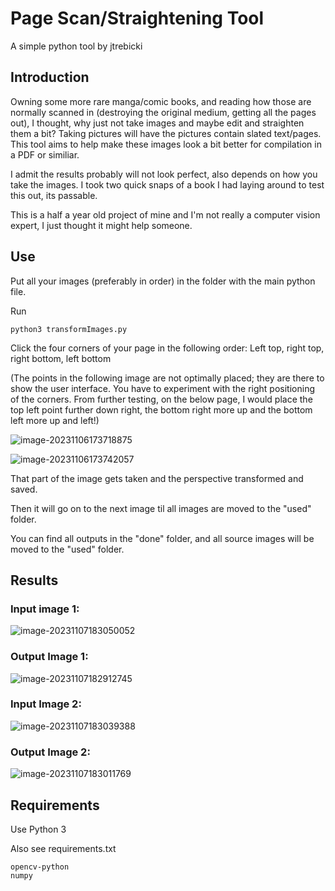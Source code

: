 # Page Scan/Straightening Tool

A simple python tool by jtrebicki

## Introduction

Owning some more rare manga/comic books, and reading how those are normally scanned in (destroying the original medium, getting all the pages out), I thought, why just not take images and maybe edit and straighten them a bit? Taking pictures will have the pictures contain slated text/pages. This tool aims to help make these images look a bit better for compilation in a PDF or similiar.

I admit the results probably will not look perfect, also depends on how you take the images. I took two quick snaps of a book I had laying around to test this out, its passable.

This is a half a year old project of mine and I'm not really a computer vision expert, I just thought it might help someone.

## Use

Put all your images (preferably in order) in the folder with the main python file.

Run

```
python3 transformImages.py
```

Click the four corners of your page in the following order: Left top, right top, right bottom, left bottom

(The points in the following image are not optimally placed; they are there to show the user interface. You have to experiment with the right positioning of the corners. From further testing, on the below page, I would place the top left point further down right, the bottom right more up and the bottom left more up and left!)

![image-20231106173718875](./README.assets/image-20231106173718875.png)

![image-20231106173742057](./README.assets/image-20231106173742057.png)

That part of the image gets taken and the perspective transformed and saved.

Then it will go on to the next image til all images are moved to the "used" folder.

You can find all outputs in the "done" folder, and all source images will be moved to the "used" folder.

## Results

### Input image 1:

![image-20231107183050052](README.assets/image-20231107183050052.png)

### Output Image 1:

![image-20231107182912745](README.assets/image-20231107182912745.png)

### 

### Input Image 2:

![image-20231107183039388](README.assets/image-20231107183039388.png)

### Output Image 2:

![image-20231107183011769](README.assets/image-20231107183011769.png)

## Requirements

Use Python 3

Also see requirements.txt

```
opencv-python
numpy
```

